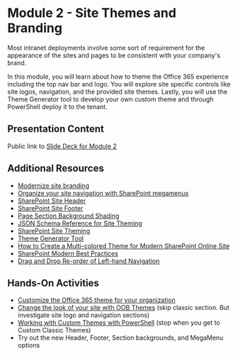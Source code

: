 # Module 2 - Site Themes and Branding

Most intranet deployments involve some sort of requirement for the appearance of the sites and pages to be consistent with your company's brand.

In this module, you will learn about how to theme the Office 365 experience including the top nav bar and logo. You will explore site specific controls like site logos, navigation, and the provided site themes. Lastly, you will use the Theme Generator tool to develop your own custom theme and through PowerShell deploy it to the tenant.

## Presentation Content

Public link to [Slide Deck for Module 2](Presentations/Module2.pptx)

## Additional Resources

- [Modernize site branding](https://docs.microsoft.com/en-us/sharepoint/dev/transform/modernize-branding)
- [Organize your site navigation with SharePoint megamenus](https://techcommunity.microsoft.com/t5/Microsoft-SharePoint-Blog/Organize-your-SharePoint-sites-with-megamenu-navigation-and-new/ba-p/328068)
- [SharePoint Site Header](https://techcommunity.microsoft.com/t5/Microsoft-SharePoint-Blog/Organize-your-SharePoint-sites-with-megamenu-navigation-and-new/ba-p/328068)
- [SharePoint Site Footer](https://docs.microsoft.com/en-us/sharepoint/dev/features/site-footer)
- [Page Section Background Shading](https://support.office.com/en-us/article/add-or-remove-sections-and-columns-on-a-page-fc491eb4-f733-4825-8fe2-e1ed80bd0899)
- [JSON Schema Reference for Site Theming](https://docs.microsoft.com/en-us/sharepoint/dev/declarative-customization/site-theming/sharepoint-site-theming-json-schema)
- [SharePoint Site Theming](https://docs.microsoft.com/en-us/sharepoint/dev/declarative-customization/site-theming/sharepoint-site-theming-overview)
- [Theme Generator Tool](https://developer.microsoft.com/en-us/fabric#/styles/themegenerator)
- [How to Create a Multi-colored Theme for Modern SharePoint Online Site](https://laurakokkarinen.com/how-to-create-a-multicolored-theme-for-a-modern-sharepoint-online-site/)
- [SharePoint Modern Best Practices](https://sharepointmaven.com/sharepoint-modern-page-best-practices/)
- [Drag and Drop Re-order of Left-hand Navigation](https://support.office.com/en-us/article/customize-the-navigation-on-your-sharepoint-site-3cd61ae7-a9ed-4e1e-bf6d-4655f0bf25ca?ui=en-US&rs=en-US&ad=US)

## Hands-On Activities

- [Customize the Office 365 theme for your organization](https://support.office.com/en-us/article/Customize-the-Office-365-theme-for-your-organization-8275DA91-7A48-4591-94AB-3123A3F79530)
- [Change the look of your site with OOB Themes](https://support.office.com/en-us/article/change-the-look-of-your-sharepoint-site-06bbadc3-6b04-4a60-9d14-894f6a170818) (skip classic section. But investigate site logo and navigation sections)
- [Working with Custom Themes with PowerShell](http://blog.pixelmill.com/3348/changing-colors-modern-site/) (stop when you get to Custom Classic Themes)
- Try out the new Header, Footer, Section backgrounds, and MegaMenu options
